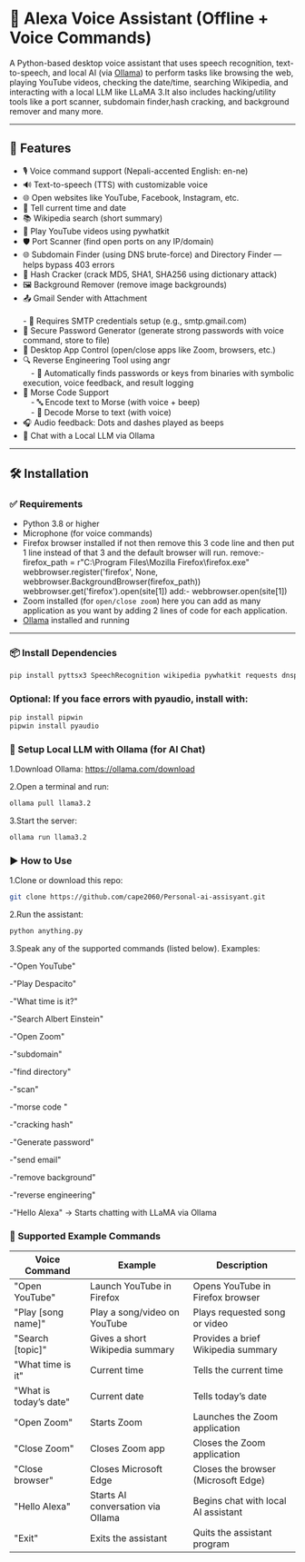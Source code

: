 # 🧠 Alexa Voice Assistant (Offline + Voice Commands)

A Python-based desktop voice assistant that uses speech recognition, text-to-speech, and local AI (via [Ollama](https://ollama.com/)) to perform tasks like browsing the web, playing YouTube videos, checking the date/time, searching Wikipedia, and interacting with a local LLM like LLaMA 3.It also includes hacking/utility tools like a port scanner, subdomain finder,hash cracking, and background remover and many more.

---

## 🚀 Features

- 🎙️ Voice command support (Nepali-accented English: en-ne)
- 🔊 Text-to-speech (TTS) with customizable voice
- 🌐 Open websites like YouTube, Facebook, Instagram, etc.
- 📅 Tell current time and date
- 📚 Wikipedia search (short summary)
- 🎵 Play YouTube videos using pywhatkit
- 🛡️ Port Scanner (find open ports on any IP/domain)
- 🌐 Subdomain Finder (using DNS brute-force) and Directory Finder — helps bypass 403 errors
- 🔐 Hash Cracker (crack MD5, SHA1, SHA256 using dictionary attack)
- 🖼️ Background Remover (remove image backgrounds)
- 📤 Gmail Sender with Attachment<br>
 <br>- 🔑 Requires SMTP credentials setup (e.g., smtp.gmail.com)
- 🔑 Secure Password Generator (generate strong passwords with voice command, store to file)
- 🧩 Desktop App Control (open/close apps like Zoom, browsers, etc.)
- 🔍 Reverse Engineering Tool using angr<br>
 - 🧠 Automatically finds passwords or keys from binaries with symbolic execution, voice feedback, and result logging
- 📡 Morse Code Support<br>
 - 🔤 Encode text to Morse (with voice + beep)<br>
 - 🔁 Decode Morse to text (with voice)<br>
 - 🎧 Audio feedback: Dots and dashes played as beeps<br>
- 💬 Chat with a Local LLM via Ollama
---

## 🛠️ Installation

### ✅ Requirements

- Python 3.8 or higher
- Microphone (for voice commands)
- Firefox browser installed
  if not then remove this 3 code line and then put 1 line instead of that 3 and the default browser will run.
  remove:-
  firefox_path = r"C:\Program Files\Mozilla Firefox\firefox.exe"
  webbrowser.register('firefox', None, webbrowser.BackgroundBrowser(firefox_path))
  webbrowser.get('firefox').open(site[1])
  add:-
  webbrowser.open(site[1])
- Zoom installed (for `open/close zoom`)
  here you can add as many application as you want by adding 2 lines of code for each application.
- [Ollama](https://ollama.com/download) installed and running

---

### 📦 Install Dependencies

```bash
pip install pyttsx3 SpeechRecognition wikipedia pywhatkit requests dnspython rembg angr
```

### Optional: If you face errors with pyaudio, install with:
```bash
pip install pipwin
pipwin install pyaudio
```
### 🧠 Setup Local LLM with Ollama (for AI Chat)
1.Download Ollama: https://ollama.com/download

2.Open a terminal and run:
```bash
ollama pull llama3.2
```
3.Start the server:
```bash
ollama run llama3.2
```
### ▶️  How to Use
1.Clone or download this repo:
```bash
git clone https://github.com/cape2060/Personal-ai-assisyant.git
```
2.Run the assistant:
```bash
python anything.py
```
3.Speak any of the supported commands (listed below). Examples:

-"Open YouTube"

-"Play Despacito"

-"What time is it?"

-"Search Albert Einstein"

-"Open Zoom"

-"subdomain"

-"find directory"

-"scan"

-"morse code "

-"cracking hash"

-"Generate password"

-"send email"

-"remove background"

-"reverse engineering"

-"Hello Alexa" → Starts chatting with LLaMA via Ollama
### 🧾 Supported Example  Commands

| Voice Command         | Example               | Description                          |
|-----------------------|-----------------------|------------------------------------|
| "Open YouTube"        | Launch YouTube in Firefox   | Opens YouTube in Firefox browser    |
| "Play [song name]"    | Play a song/video on YouTube| Plays requested song or video       |
| "Search [topic]"      | Gives a short Wikipedia summary | Provides a brief Wikipedia summary  |
| "What time is it"     | Current time          | Tells the current time              |
| "What is today’s date"| Current date          | Tells today’s date                  |
| "Open Zoom"           | Starts Zoom           | Launches the Zoom application       |
| "Close Zoom"          | Closes Zoom app       | Closes the Zoom application         |
| "Close browser"       | Closes Microsoft Edge | Closes the browser (Microsoft Edge)|
| "Hello Alexa"         | Starts AI conversation via Ollama | Begins chat with local AI assistant |
| "Exit"                | Exits the assistant   | Quits the assistant program         |

